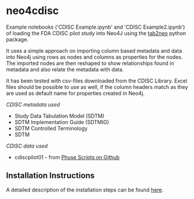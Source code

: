 # neo4cdisc


Example notebooks ('CDISC Example.ipynb' and 'CDISC Example2.ipynb') of loading the FDA CDISC pilot study into Neo4J using the [tab2neo](https://github.com/GSK-Biostatistics/tab2neo) python package.

It uses a simple approach on importing column based metadata and data into Neo4j using rows as nodes and columns as properties for the nodes.
The imported nodes are then reshaped to show relationships found in metadata and also relate the metadata with data.
 
It has been tested with csv-files downloaded from the CDISC Library. Excel files should be possible to use as well, if the column headers match as they are used as default name for properties created in Neo4j.

_CDISC metadata used_
- Study Data Tabulation Model (SDTM)
- SDTM Implementation Guide (SDTMIG)
- SDTM Controlled Terminology
- SDTM 

*CDISC data used*
- cdiscpilot01 - from [Phuse Scripts on Github](https://github.com/phuse-org/phuse-scripts/tree/master/data/sdtm/cdiscpilot01)

## Installation Instructions
A detailed description of the installation steps can be found [here](README_install.md).



